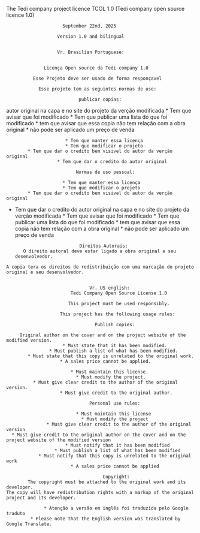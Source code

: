 The Tedi company project licence TCOL 1.0 (Tedi company open source licence 1.0)

                         September 22nd, 2025

                       Version 1.0 and bilingual


                       Vr. Brasilian Portuguese:

                 
                  Licença Open source da Tedi company 1.0

              Esse Projeto deve ser usado de forma responçavel 

                Esse projeto tem as seguintes normas de uso:

                               publicar copias:
 autor original na capa e no site do projeto da verção modificada
                        * Tem que avisar que foi modificado
                  * Tem que publicar uma lista do que foi modificado 
         * tem que avisar que essa copia não tem relação com a obra original
                     * não pode ser aplicado um preço de venda

                          * Tem que manter essa licença
                          * Tem que modificar o projeto
            * Tem que dar o credito bem visivel do autor da verção original
                       * Tem que dar o credito do autor original
                              
                              Normas de uso pessoal:

                         * Tem que manter essa licença
                         * Tem que modificar o projeto
            * Tem que dar o credito bem visivel do autor da verção original
   * Tem que dar o credito do autor original na capa e no site do projeto da verção modificada
                        * Tem que avisar que foi modificado
                  * Tem que publicar uma lista do que foi modificado 
         * tem que avisar que essa copia não tem relação com a obra original
                     * não pode ser aplicado um preço de venda

                                 Direitos Autorais:
            O direito autoral deve estar ligado a obra original e seu desenvolvedor. 
    A copia tera os direitos de redistribuição com uma marcação do projeto original e seu desenvolvedor.


                                   Vr. US english: 
                            Tedi Company Open Source License 1.0

                           This project must be used responsibly.

                        This project has the following usage rules:

                                     Publish copies:

         Original author on the cover and on the project website of the modified version.
                         * Must state that it has been modified.
                    * Must publish a list of what has been modified.
            * Must state that this copy is unrelated to the original work.
                        * A sales price cannot be applied.
                            
                            * Must maintain this license.
                              * Must modify the project.
              * Must give clear credit to the author of the original version.
                        * Must give credit to the original author.

                                   Personal use rules:

                              * Must maintain this license
                                * Must modify the project
                   * Must give clear credit to the author of the original version
      * Must give credit to the original author on the cover and on the project website of the modified version
                          * Must notify that it has been modified
                      * Must publish a list of what has been modified
                * Must notify that this copy is unrelated to the original work
                            * A sales price cannot be applied

                                        Copyright:
            The copyright must be attached to the original work and its developer.
    The copy will have redistribution rights with a markup of the original project and its developer.

                  * Atenção a versão em inglês foi traduzida pelo Google traduto
             * Please note that the English version was translated by Google Translate.

                        

      
